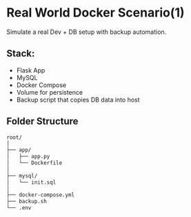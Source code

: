 # Real World Docker Scenario(1)
Simulate a real Dev + DB setup with backup automation.

## Stack:
- Flask App
- MySQL
- Docker Compose
- Volume for persistence
- Backup script that copies DB data into host

##  Folder Structure
```bash
root/
│
├── app/
│   ├── app.py
│   └── Dockerfile
│
├── mysql/
│   └── init.sql
│
├── docker-compose.yml
├── backup.sh
└── .env
```
